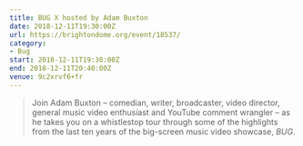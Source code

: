 ```yaml
---
title: BUG X hosted by Adam Buxton
date: 2018-12-11T19:30:00Z
url: https://brightondome.org/event/18537/
category:
- Bug
start: 2018-12-11T19:30:00Z
end: 2018-12-11T20:40:00Z
venue: 9c2xrvf6+fr
---
```

> Join Adam Buxton – comedian, writer, broadcaster, video director, general music video enthusiast and YouTube comment wrangler – as he takes you on a whistlestop tour through some of the highlights from the last ten years of the big-screen music video showcase, <cite>BUG</cite>.

